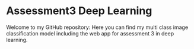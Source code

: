 # Assessment3 Deep Learning
Welcome to my GitHub repository:
Here you can find my multi class image classification model including the web app for assessment 3 in deep learning.

